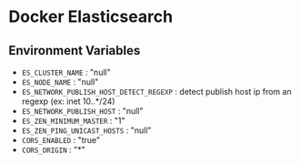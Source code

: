 # Docker Elasticsearch

## Environment Variables

* `ES_CLUSTER_NAME` : "null"
* `ES_NODE_NAME` : "null"
* `ES_NETWORK_PUBLISH_HOST_DETECT_REGEXP` : detect publish host ip from an regexp (ex: inet 10\..*\/24)
* `ES_NETWORK_PUBLISH_HOST` : "null"
* `ES_ZEN_MINIMUM_MASTER` : "1"
* `ES_ZEN_PING_UNICAST_HOSTS` : "null"
* `CORS_ENABLED` : "true"
* `CORS_ORIGIN` : "*"
